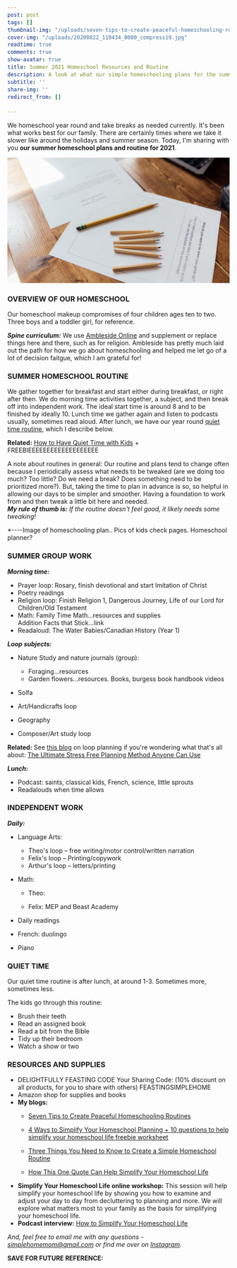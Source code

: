 ```yaml
---
post: post
tags: []
thumbnail-img: "/uploads/seven-tips-to-create-peaceful-homeschooling-routines-shm-2.jpg"
cover-img: "/uploads/20200822_110434_0000_compress19.jpg"
readtime: true
comments: true
show-avatar: true
title: Summer 2021 Homeschool Resources and Routine
description: A look at what our simple homeschooling plans for the summer of 2021.
subtitle: ''
share-img: ''
redirect_from: []

---
```

We homeschool year round and take breaks as needed currently. It's been what works best for our family. There are certainly times where we take it slower like around the holidays and summer season. Today, I'm sharing with you **our summer homeschool plans and routine for 2021**.

![](/uploads/seven-tips-to-create-peaceful-homeschooling-routines-shm-2.jpg)

### OVERVIEW OF OUR HOMESCHOOL

Our homeschool makeup compromises of four children ages ten to two. Three boys and a toddler girl, for reference.

**_Spine curriculum:_** We use [Ambleside Online](https://www.amblesideonline.org/) and supplement or replace things here and there, such as for religion. Ambleside has pretty much laid out the path for how we go about homeschooling and helped me let go of a lot of decision faitgue, which I am grateful for!

### SUMMER HOMESCHOOL ROUTINE

We gather together for breakfast and start either during breakfast, or right after then. We do morning time activities together, a subject, and then break off into independent work. The ideal start time is around 8 and to be finished by ideally 10. Lunch time we gather again and listen to podcasts usually, sometimes read aloud. After lunch, we have our year round [quiet time routine](https://www.simplehomemom.com/how-to-have-quiet-time-with-kids/), which I describe below.

**Related:** [How to Have Quiet Time with Kids](https://www.simplehomemom.com/how-to-have-quiet-time-with-kids/) + FREEBIEEEEEEEEEEEEEEEEEEE

A note about routines in general: Our routine and plans tend to change often because I periodically assess what needs to be tweaked (are we doing too much? Too little? Do we need a break? Does something need to be prioritized more?). But, taking the time to plan in advance is so, so helpful in allowing our days to be simpler and smoother. Having a foundation to work from and then tweak a little bit here and needed.  
**_My rule of thumb is:_** _If the routine doesn't feel good, it likely needs some tweaking!_

\*----Image of homeschooling plan.. Pics of kids check pages. Homeschool planner?

### SUMMER GROUP WORK

**_Morning time:_**

* Prayer loop: Rosary, finish devotional and start Imitation of Christ
* Poetry readings
* Religion loop: Finish Religion 1, Dangerous Journey, Life of our Lord for Children/Old Testament
* Math: Family Time Math...resources and supplies  
  Addition Facts that Stick...link
* Readaloud: The Water Babies/Canadian History (Year 1)

**_Loop subjects:_**

* Nature Study and nature journals (group):
  * Foraging...resources
  * Garden flowers...resources. Books, burgess book handbook videos


* Solfa
* Art/Handicrafts loop
* Geography
* Composer/Art study loop

**Related:** See [this blog](https://www.simplehomemom.com/the-ultimate-stress-free-planning-method-anyone-can-use/) on loop planning if you're wondering what that's all about: [The Ultimate Stress Free Planning Method Anyone Can Use](https://www.simplehomemom.com/the-ultimate-stress-free-planning-method-anyone-can-use/)

**_Lunch:_**

* Podcast: saints, classical kids, French, science, little sprouts
* Readalouds when time allows

### INDEPENDENT WORK

**_Daily:_**

* Language Arts:
  * Theo's loop – free writing/motor control/written narration
  * Felix's loop – Printing/copywork
  * Arthur's loop – letters/printing


* Math: 
  * Theo: 


  * Felix: MEP and Beast Academy
* Daily readings
* French: duolingo
* Piano

### QUIET TIME

Our quiet time routine is after lunch, at around 1-3. Sometimes more, sometimes less.

The kids go through this routine:

* Brush their teeth
* Read an assigned book
* Read a bit from the Bible
* Tidy up their bedroom
* Watch a show or two

### RESOURCES AND SUPPLIES

* DELIGHTFULLY FEASTING CODE Your Sharing Code: (10% discount on all products, for you to share with others) FEASTINGSIMPLEHOME
* Amazon shop for supplies and books
* **My blogs:** 
  * [Seven Tips to Create Peaceful Homeschooling Routines](https://www.simplehomemom.com/seven-tips-to-create-peaceful-homeschooling-routines/)


  * [4 Ways to Simplify Your Homeschool Planning + 10 questions to help simplify your homeschool life freebie worksheet](https://www.simplehomemom.com/4-ways-to-simplify-your-homeschool-planning/)


  * [Three Things You Need to Know to Create a Simple Homeschool Routine](https://www.simplehomemom.com/three-things-you-need-to-know-to-create-a-simple-homeschool-routine/)


  * [How This One Quote Can Help Simplify Your Homeschool Life](https://www.simplehomemom.com/how-this-one-quote-can-help-simplify-your-homeschool-life/)
* **Simplify Your Homeschool Life online workshop:** This session will help simplify your homeschool life by showing you how to examine and adjust your day to day from decluttering to planning and more. We will explore what matters most to your family as the basis for simplifying your homeschool life.
* **Podcast interview:** [How to Simplify Your Homeschool Life](https://capturingthecharmedlife.com/2021/03/15/how-to-simplify-your-homeschool-life/) 

_And, feel free to email me with any questions - simplehomemom@gmail.com or find me over on_ [_Instagram_](www.instagram.com/simplehomemom)_._

**SAVE FOR FUTURE REFERENCE:**